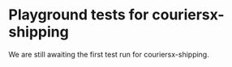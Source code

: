 # Playground tests for couriersx-shipping
We are still awaiting the first test run for couriersx-shipping.
